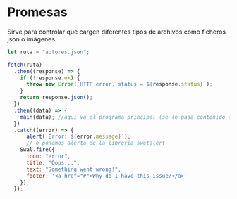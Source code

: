 # Promesas

Sirve para controlar que cargen diferentes tipos de archivos como ficheros json o imágenes

```jsx
let ruta = "autores.json";

fetch(ruta)
  .then((response) => {
    if (!response.ok) {
      throw new Error(`HTTP error, status = ${response.status}`);
    }
    return response.json();
  })
  .then((data) => {
    main(data); //aqui va el programa principal (se le pasa contenido del fichero)
  })
  .catch((error) => {
	  alert(`Error: ${error.message}`);
	  // o ponemos alerta de la libreria swetalert
    Swal.fire({ 
      icon: "error",
      title: "Oops...",
      text: "Something went wrong!",
      footer: '<a href="#">Why do I have this issue?</a>'
    });
  });
```